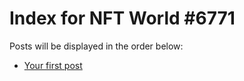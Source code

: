# Index for NFT World #6771
Posts will be displayed in the order below:

- [Your first post](./001-first.md)

